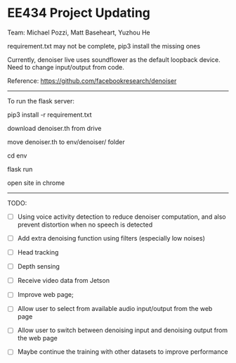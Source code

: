 # EE434 Project Updating 

Team: Michael Pozzi, Matt Baseheart, Yuzhou He

requirement.txt may not be complete, pip3 install the missing ones

Currently, denoiser live uses soundflower as the default loopback device. Need to change input/output from code.

Reference: https://github.com/facebookresearch/denoiser

****

To run the flask server:

pip3 install -r requirement.txt

download denoiser.th from drive

move denoiser.th to env/denoiser/ folder

cd env

flask run

open site in chrome


****

TODO: 

- [ ] Using voice activity detection to reduce denoiser computation, and also prevent distortion when no speech is detected

- [ ] Add extra denoising function using filters (especially low noises)

- [ ] Head tracking

- [ ] Depth sensing

- [ ] Receive video data from Jetson

- [ ] Improve web page;
 
- [ ] Allow user to select from available audio input/output from the web page  

- [ ] Allow user to switch between denoising input and denoising output from  the web page

- [ ] Maybe continue the training with other datasets to improve performance

